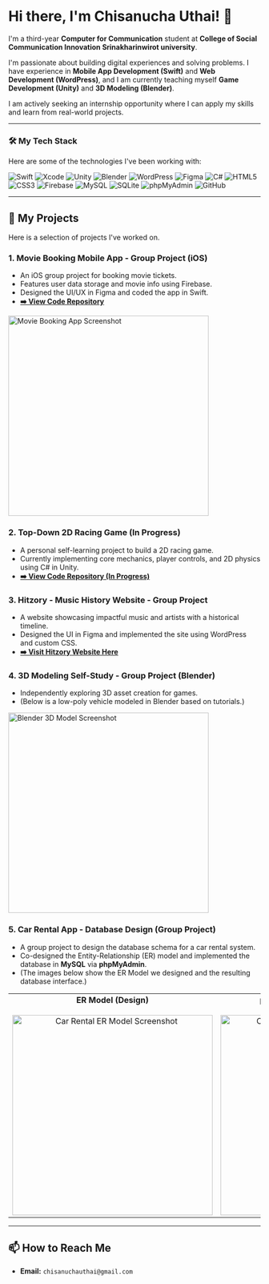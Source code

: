 # Hi there, I'm Chisanucha Uthai! 👋

I'm a third-year **Computer for Communication** student at **College of Social Communication Innovation Srinakharinwirot university**.

I'm passionate about building digital experiences and solving problems. I have experience in **Mobile App Development (Swift)** and **Web Development (WordPress)**, and I am currently teaching myself **Game Development (Unity)** and **3D Modeling (Blender)**.

I am actively seeking an internship opportunity where I can apply my skills and learn from real-world projects.

---

### 🛠️ My Tech Stack

Here are some of the technologies I've been working with:

<p align="left">
  <img src="https://img.shields.io/badge/Swift-FA7343?style=for-the-badge&logo=swift&logoColor=white" alt="Swift"/>
  <img src="https://img.shields.io/badge/Xcode-147EFB?style=for-the-badge&logo=xcode&logoColor=white" alt="Xcode"/>
  <img src="https://img.shields.io/badge/Unity-FFFFFF?style=for-the-badge&logo=unity&logoColor=black" alt="Unity"/>
  <img src="https://img.shields.io/badge/Blender-F5792A?style=for-the-badge&logo=blender&logoColor=white" alt="Blender"/>
  <img src="https://img.shields.io/badge/WordPress-21759B?style=for-the-badge&logo=wordpress&logoColor=white" alt="WordPress"/>
  <img src="https://img.shields.io/badge/Figma-F24E1E?style=for-the-badge&logo=figma&logoColor=white" alt="Figma"/>
  <img src="https://img.shields.io/badge/C%23-239120?style=for-the-badge&logo=c-sharp&logoColor=white" alt="C#"/>
  <img src="https://img.shields.io/badge/HTML5-E34F26?style=for-the-badge&logo=html5&logoColor=white" alt="HTML5"/>
  <img src="https://img.shields.io/badge/CSS3-1572B6?style=for-the-badge&logo=css3&logoColor=white" alt="CSS3"/>
  <img src="https://img.shields.io/badge/Firebase-FFCA28?style=for-the-badge&logo=firebase&logoColor=black" alt="Firebase"/>
  <img src="https://img.shields.io/badge/MySQL-4479A1?style=for-the-badge&logo=mysql&logoColor=white" alt="MySQL"/> 
  <img src="https://img.shields.io/badge/SQLite-003B57?style=for-the-badge&logo=sqlite&logoColor=white" alt="SQLite"/>
  <img src="https://img.shields.io/badge/phpMyAdmin-6C78AF?style=for-the-badge&logo=phpmyadmin&logoColor=white" alt="phpMyAdmin"/>
  <img src="https://img.shields.io/badge/GitHub-181717?style=for-the-badge&logo=github&logoColor=white" alt="GitHub"/>
</p>

---

## 🚀 My Projects

Here is a selection of projects I've worked on.

### 1. Movie Booking Mobile App - Group Project (iOS)
* An iOS group project for booking movie tickets.
* Features user data storage and movie info using Firebase.
* Designed the UI/UX in Figma and coded the app in Swift.
* **[➡️ View Code Repository](https://github.com/built2548/Project_Finale)**
<img src="https://media.discordapp.net/attachments/943073265314828338/1430561948168360127/IMG_4621.png?ex=68fa3a22&is=68f8e8a2&hm=72b629e69a8351d5539e80a01e7bb1da797641c787f45ab6f38eaed6901b4bc4&=&format=webp&quality=lossless&width=583&height=1261" width="400" alt="Movie Booking App Screenshot"/>

### 2. Top-Down 2D Racing Game (In Progress)
* A personal self-learning project to build a 2D racing game.
* Currently implementing core mechanics, player controls, and 2D physics using C# in Unity.
* **[➡️ View Code Repository (In Progress)](https://github.com/built2548/Unity-TopDown2D-Racing-Game)**

### 3. Hitzory - Music History Website - Group Project
* A website showcasing impactful music and artists with a historical timeline.
* Designed the UI in Figma and implemented the site using WordPress and custom CSS.
* **[➡️ Visit Hitzory Website Here](https://dev-hitzory.pantheonsite.io/)**

### 4. 3D Modeling Self-Study - Group Project (Blender)
* Independently exploring 3D asset creation for games.
* (Below is a low-poly vehicle modeled in Blender based on tutorials.)

<img src="https://media.discordapp.net/attachments/943073265314828338/1430548908467294238/Screenshot_2025-10-22_201058.png?ex=68fa2dfe&is=68f8dc7e&hm=801b3305d242666a2f4d1e1901cf665f9c75de5de60d76550a2e3e7798a67804&=&format=webp&quality=lossless&width=1571&height=884" width="400" alt="Blender 3D Model Screenshot"/>

### 5. Car Rental App - Database Design (Group Project)
* A group project to design the database schema for a car rental system.
* Co-designed the Entity-Relationship (ER) model and implemented the database in **MySQL** via **phpMyAdmin**.
* (The images below show the ER Model we designed and the resulting database interface.)

<table>
  <tr>
    <td align="center">
      <strong>ER Model (Design)</strong><br><br>
      <img src="https://cdn.discordapp.com/attachments/943073265314828338/1430558779820474598/2568-10-22_21.08.31.png?ex=68fa372f&is=68f8e5af&hm=778908230795a2fb63d875cba41a9791c12615ee6f6cd31d4c25950f93ffde57&" width="400" alt="Car Rental ER Model Screenshot"/>
    </td>
    <td align="center">
      <strong>phpMyAdmin (Implementation)</strong><br><br>
      <img src="https://media.discordapp.net/attachments/943073265314828338/1430549647495008316/2568-10-22_20.29.35.png?ex=68fa2eae&is=68f8dd2e&hm=efdb73801d3c15799258ac529c46b624e14410e0b6257ae6557f1999276d8f69&=&format=webp&quality=lossless&width=1571&height=884" width="400" alt="Car Rental phpMyAdmin Screenshot"/>
    </td>
  </tr>
</table>



---

## 📫 How to Reach Me

* **Email:** `chisanuchauthai@gmail.com`


